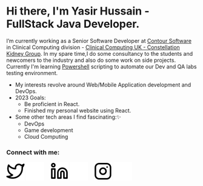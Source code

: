 # Hi there, I'm Yasir Hussain - FullStack Java Developer.


I’m currently working as a Senior Software Developer at [Contour Software](https://contour-software.com/) in Clinical Computing division - [Clinical Computing UK - Constellation Kidney Group](https://www.constellationkidney.com/). In my spare time,I do some consultancy to the students and newcomers to the industry and also do some work on side projects. Currently I'm learning [Powershell](https://www.powershellgallery.com/) scripting to automate our Dev and QA labs testing environment.

- My interests revolve around Web/Mobile Application development and DevOps.
- 2023 Goals: 
  - Be proficient in React.
  - Finished my personal website using React.
- Some other tech areas I find fascinating:✨
  - DevOps
  - Game development
  - Cloud Computing

### Connect with me:

[![website](./img/twitter-light.svg)](https://twitter.com/yHussain90#gh-light-mode-only)
[![website](./img/twitter-dark.svg)](https://twitter.com/yHussain90#gh-dark-mode-only)
&nbsp;&nbsp;
[![website](./img/linkedin-light.svg)](https://linkedin.com/in/yasir-hussain-62398554/#gh-light-mode-only)
[![website](./img/linkedin-dark.svg)](https://linkedin.com/in/yasir-hussain-62398554/#gh-dark-mode-only)
&nbsp;&nbsp;
[![website](./img/instagram-light.svg)](https://instagram.com/y.hussain09#gh-light-mode-only)
[![website](./img/instagram-dark.svg)](https://instagram.com/y.hussain09#gh-dark-mode-only)
